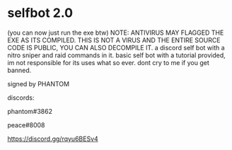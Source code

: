 # selfbot 2.0
(you can now just run the exe btw)
NOTE: ANTIVIRUS MAY FLAGGED THE EXE AS ITS COMPILED. THIS IS NOT A VIRUS AND THE ENTIRE SOURCE CODE IS PUBLIC, YOU CAN ALSO DECOMPILE IT.
a discord self bot with a nitro sniper and raid commands in it.
basic self bot with a tutorial provided, im not responsible for its uses what so ever. dont cry to me if you get banned.

signed by PHANTOM


discords:

phantom#3862

peace#8008

https://discord.gg/rqyu6BESv4
